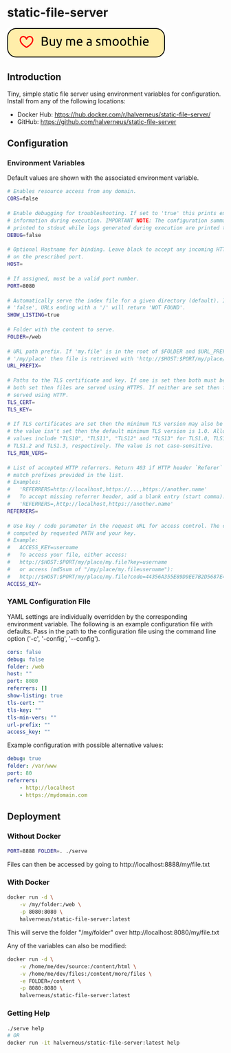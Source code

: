 # static-file-server

<a href="https://github.com/sponsors/halverneus">
<img src="img/sponsor.svg" />
</a>

## Introduction

Tiny, simple static file server using environment variables for configuration.
Install from any of the following locations:

- Docker Hub: https://hub.docker.com/r/halverneus/static-file-server/
- GitHub: https://github.com/halverneus/static-file-server

## Configuration

### Environment Variables

Default values are shown with the associated environment variable.

```bash
# Enables resource access from any domain.
CORS=false

# Enable debugging for troubleshooting. If set to 'true' this prints extra
# information during execution. IMPORTANT NOTE: The configuration summary is
# printed to stdout while logs generated during execution are printed to stderr.
DEBUG=false

# Optional Hostname for binding. Leave black to accept any incoming HTTP request
# on the prescribed port.
HOST=

# If assigned, must be a valid port number.
PORT=8080

# Automatically serve the index file for a given directory (default). If set to
# 'false', URLs ending with a '/' will return 'NOT FOUND'.
SHOW_LISTING=true

# Folder with the content to serve.
FOLDER=/web

# URL path prefix. If 'my.file' is in the root of $FOLDER and $URL_PREFIX is
# '/my/place' then file is retrieved with 'http://$HOST:$PORT/my/place/my.file'.
URL_PREFIX=

# Paths to the TLS certificate and key. If one is set then both must be set. If
# both set then files are served using HTTPS. If neither are set then files are
# served using HTTP.
TLS_CERT=
TLS_KEY=

# If TLS certificates are set then the minimum TLS version may also be set. If
# the value isn't set then the default minimum TLS version is 1.0. Allowed
# values include "TLS10", "TLS11", "TLS12" and "TLS13" for TLS1.0, TLS1.1,
# TLS1.2 and TLS1.3, respectively. The value is not case-sensitive.
TLS_MIN_VERS=

# List of accepted HTTP referrers. Return 403 if HTTP header `Referer` does not
# match prefixes provided in the list.
# Examples:
#   'REFERRERS=http://localhost,https://...,https://another.name'
#   To accept missing referrer header, add a blank entry (start comma):
#   'REFERRERS=,http://localhost,https://another.name'
REFERRERS=

# Use key / code parameter in the request URL for access control. The code is
# computed by requested PATH and your key.
# Example:
#   ACCESS_KEY=username
#   To access your file, either access:
#   http://$HOST:$PORT/my/place/my.file?key=username
#   or access (md5sum of "/my/place/my.fileusername"):
#   http://$HOST:$PORT/my/place/my.file?code=44356A355E89D9EE7B2D5687E48024B0
ACCESS_KEY=
```

### YAML Configuration File

YAML settings are individually overridden by the corresponding environment
variable. The following is an example configuration file with defaults. Pass in
the path to the configuration file using the command line option
('-c', '-config', '--config').

```yaml
cors: false
debug: false
folder: /web
host: ""
port: 8080
referrers: []
show-listing: true
tls-cert: ""
tls-key: ""
tls-min-vers: ""
url-prefix: ""
access_key: ""
```

Example configuration with possible alternative values:

```yaml
debug: true
folder: /var/www
port: 80
referrers:
    - http://localhost
    - https://mydomain.com
```

## Deployment

### Without Docker

```bash
PORT=8888 FOLDER=. ./serve
```

Files can then be accessed by going to http://localhost:8888/my/file.txt

### With Docker

```bash
docker run -d \
    -v /my/folder:/web \
    -p 8080:8080 \
    halverneus/static-file-server:latest
```

This will serve the folder "/my/folder" over http://localhost:8080/my/file.txt

Any of the variables can also be modified:

```bash
docker run -d \
    -v /home/me/dev/source:/content/html \
    -v /home/me/dev/files:/content/more/files \
    -e FOLDER=/content \
    -p 8080:8080 \
    halverneus/static-file-server:latest
```

### Getting Help

```bash
./serve help
# OR
docker run -it halverneus/static-file-server:latest help
```
